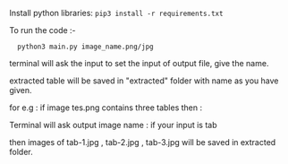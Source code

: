 


Install python libraries:
     `pip3 install -r requirements.txt`


To run the code :-

	  python3 main.py image_name.png/jpg
	  
	  
terminal will ask the input to set the input of output file, give the name.

extracted table will be saved in "extracted" folder with name as you have given.


for e.g : if image tes.png contains three tables then :

Terminal will ask  output image name :  if your input is tab

then images of tab-1.jpg , tab-2.jpg , tab-3.jpg will be saved in extracted folder. 

